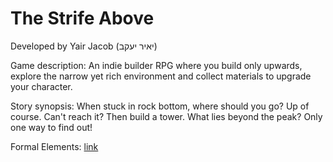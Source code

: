 # The Strife Above
Developed by Yair Jacob (יאיר יעקב)

Game description: An indie builder RPG where you build only upwards, explore the narrow yet rich environment and collect materials to upgrade your character.

Story synopsis: When stuck in rock bottom, where should you go? Up of course. Can't reach it? Then build a tower. What lies beyond the peak? Only one way to find out!

Formal Elements: [link](https://github.com/UniJacob/The-Strife-Above/blob/main/FormalElements.md)
